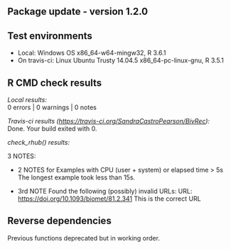 ## Package update - version 1.2.0

## Test environments
* Local: Windows OS  x86_64-w64-mingw32, R 3.6.1
* On travis-ci: Linux Ubuntu Trusty 14.04.5 x86_64-pc-linux-gnu, R 3.5.1

## R CMD check results

*Local results:*   
0 errors | 0 warnings | 0 notes  

*Travis-ci results (https://travis-ci.org/SandraCastroPearson/BivRec):*   
Done. Your build exited with 0.

*check_rhub() results:*

3 NOTES:

- 2 NOTES for Examples with CPU (user + system) or elapsed time > 5s
  The longest example took less than 15s.

- 3rd NOTE
  Found the following (possibly) invalid URLs:
    URL: https://doi.org/10.1093/biomet/81.2.341
This is the correct URL

## Reverse dependencies
Previous functions deprecated but in working order.
